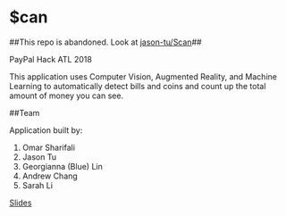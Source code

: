 # $can

##This repo is abandoned. Look at [jason-tu/Scan](https://github.com/jason-tu/Scan)##

PayPal Hack ATL 2018  
  
This application uses Computer Vision, Augmented Reality, and Machine Learning to automatically detect bills and coins and count up the total amount of money you can see.



##Team 

Application built by:  
1. Omar Sharifali  
2. Jason Tu  
3. Georgianna (Blue) Lin
4. Andrew Chang  
5. Sarah Li  
  
  

[Slides](https://docs.google.com/presentation/d/1e83s4bUiVT-_OMNJPTcDxcD-HEYRfIJaMaFjr97NAR4/edit#slide=id.g35f391192_00)
